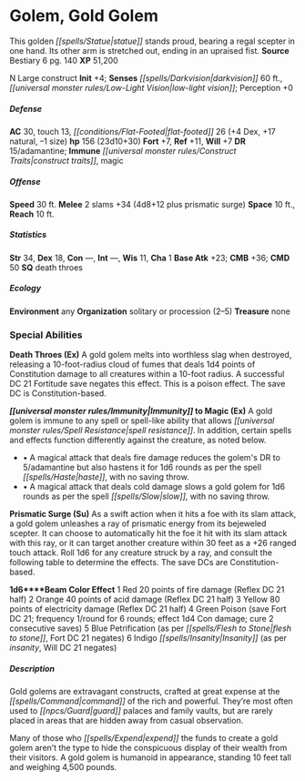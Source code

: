 ﻿---
cssclass: [monsters]
title1: Golem, Gold Golem
desc_short: This golden statue stands proud, bearing a regal scepter in one hand.
  Its other arm is stretched out, ending in an upraised fist.
title2: Gold Golem
CR: 15
sources:
- name: Bestiary 6
  page: 140
  link: http://paizo.com/products/btpy9oge?Pathfinder-Roleplaying-Game-Bestiary-6-Hardcover
XP: 51200
alignment: N
size: Large
type: construct
initiative:
  bonus: 4
senses:
  darkvision: 60
  low-light vision: true
AC:
  AC: 30
  touch: 13
  flat_footed: 26
  components:
    dex: 4
    natural: 17
    size: -1
HP:
  HP: 156
  long: 23d10+30
saves:
  fort: 7
  ref: 11
  will: 7
DR:
- amount: 15
  weakness: adamantine
immunities:
- construct traits
- magic
speeds:
  base: 30
attacks:
  melee:
  - - text: 2 slams +34 (4d8+12 plus prismatic surge)
      entries:
      - - damage: 4d8+12
        - effect: prismatic surge
      count: 2
      attack: slams
      bonus:
      - 34
space: 10
reach: 10
ability_scores:
  STR: 34
  DEX: 18
  CON:
  INT:
  WIS: 11
  CHA: 1
BAB: 23
CMB: 36
CMD: 50
skills: {}
special_qualities:
- death throes
ecology:
  environment: any
  organization: solitary or procession (2-5)
  treasure_type: none
special_abilities:
  Death Throes (Ex): A gold golem melts into worthless slag when destroyed, releasing
    a 10-foot-radius cloud of fumes that deals 1d4 points of Constitution damage to
    all creatures within a 10-foot radius. A successful DC 21 Fortitude save negates
    this effect. This is a poison effect. The save DC is Constitution-based.
  Immunity to Magic (Ex): A gold golem is immune to any spell or spell-like ability
    that allows spell resistance. In addition, certain spells and effects function
    differently against the creature, as noted below. • A magical attack that deals
    fire damage reduces the golem's DR to 5/adamantine but also hastens it for 1d6
    rounds as per the spell haste, with no saving throw. • A magical attack that deals
    cold damage slows a gold golem for 1d6 rounds as per the spell slow, with no saving
    throw.
  Prismatic Surge (Su): |-
    As a swift action when it hits a foe with its slam attack, a gold golem unleashes a ray of prismatic energy from its bejeweled scepter. It can choose to automatically hit the foe it hit with its slam attack with this ray, or it can target another creature within 30 feet as a +26 ranged touch attack. Roll 1d6 for any creature struck by a ray, and consult the following table to determine the effects. The save DCs are Constitution-based.

     1d6Beam Color Effect 1 Red 20 points of fire damage (Reflex DC 21 half) 2 Orange 40 points of acid damage (Reflex DC 21 half) 3 Yellow 80 points of electricity damage (Reflex DC 21 half) 4 Green Poison (save Fort DC 21;  frequency 1/round for 6 rounds;  effect 1d4 Con damage;  cure 2 consecutive saves) 5 Blue Petrification (as per flesh to stone,  Fort DC 21 negates) 6 Indigo Insanity (as per insanity, Will DC 21  negates)
desc_long: |-
  Gold golems are extravagant constructs, crafted at great expense at the command of the rich and powerful. They're most often used to guard palaces and family vaults, but are rarely placed in areas that are hidden away from casual observation. 

  Many of those who expend the funds to create a gold golem aren't the type to hide the conspicuous display of their wealth from their visitors. A gold golem is humanoid in appearance, standing 10 feet tall and weighing 4,500 pounds.

---

# Golem, Gold Golem
This golden _[[spells/Statue|statue]]_ stands proud, bearing a regal scepter in one hand. Its other arm is stretched out, ending in an upraised fist.
**Source** Bestiary 6 pg. 140
**XP** 51,200

N Large construct
**Init** +4; **Senses** _[[spells/Darkvision|darkvision]]_ 60 ft., _[[universal monster rules/Low-Light Vision|low-light vision]]_; Perception +0

##### Defense

**AC** 30, touch 13, _[[conditions/Flat-Footed|flat-footed]]_ 26 (+4 Dex, +17 natural, –1 size)
**hp** 156 (23d10+30)
**Fort** +7, **Ref** +11, **Will** +7
**DR** 15/adamantine; **Immune** _[[universal monster rules/Construct Traits|construct traits]]_, magic

##### Offense
**Speed** 30 ft.
**Melee** 2 slams +34 (4d8+12 plus prismatic surge)
**Space** 10 ft., **Reach** 10 ft.

##### Statistics
**Str** 34, **Dex** 18, **Con** —, **Int** —, **Wis** 11, **Cha** 1
**Base Atk** +23; **CMB** +36; **CMD** 50
**SQ** death throes

##### Ecology

**Environment** any
**Organization** solitary or procession (2–5)
**Treasure** none

### Special Abilities

**Death Throes (Ex)** A gold golem melts into worthless slag when destroyed, releasing a 10-foot-radius cloud of fumes that deals 1d4 points of Constitution damage to all creatures within a 10-foot radius. A successful DC 21 Fortitude save negates this effect. This is a poison effect. The save DC is Constitution-based.

**_[[universal monster rules/Immunity|Immunity]]_ to Magic (Ex)** A gold golem is immune to any spell or spell-like ability that allows _[[universal monster rules/Spell Resistance|spell resistance]]_. In addition, certain spells and effects function differently against the creature, as noted below.

* • A magical attack that deals fire damage reduces the golem's DR to 5/adamantine but also hastens it for 1d6 rounds as per the spell _[[spells/Haste|haste]]_, with no saving throw. 
* • A magical attack that deals cold damage slows a gold golem for 1d6 rounds as per the spell _[[spells/Slow|slow]]_, with no saving throw.

**Prismatic Surge (Su)** As a swift action when it hits a foe with its slam attack, a gold golem unleashes a ray of prismatic energy from its bejeweled scepter. It can choose to automatically hit the foe it hit with its slam attack with this ray, or it can target another creature within 30 feet as a +26 ranged touch attack. Roll 1d6 for any creature struck by a ray, and consult the following table to determine the effects. The save DCs are Constitution-based.

 **1d6****Beam** **Color Effect** 1 Red 20 points of fire damage (Reflex DC 21 half) 2 Orange 40 points of acid damage (Reflex DC 21 half) 3 Yellow 80 points of electricity damage (Reflex DC 21 half) 4 Green Poison (save Fort DC 21; frequency 1/round for 6 rounds; effect 1d4 Con damage; cure 2 consecutive saves) 5 Blue Petrification (as per _[[spells/Flesh to Stone|flesh to stone]]_, Fort DC 21 negates) 6 Indigo _[[spells/Insanity|Insanity]]_ (as per _insanity_, Will DC 21 negates)

##### Description

Gold golems are extravagant constructs, crafted at great expense at the _[[spells/Command|command]]_ of the rich and powerful. They’re most often used to _[[npcs/Guard|guard]]_ palaces and family vaults, but are rarely placed in areas that are hidden away from casual observation.

Many of those who _[[spells/Expend|expend]]_ the funds to create a gold golem aren’t the type to hide the conspicuous display of their wealth from their visitors. A gold golem is humanoid in appearance, standing 10 feet tall and weighing 4,500 pounds.